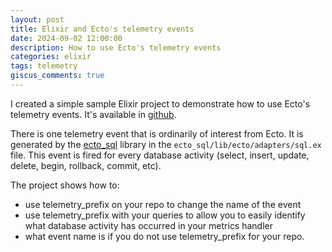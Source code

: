 ```yaml
---
layout: post
title: Elixir and Ecto's telemetry events
date: 2024-09-02 12:00:00
description: How to use Ecto's telemetry events
categories: elixir
tags: telemetry
giscus_comments: true
---
```


I created a simple sample Elixir project to demonstrate how to use Ecto's telemetry
events. It's available in [github](https://github.com/fmcgeough/demo_telemetry).

There is one telemetry event that is ordinarily of interest from Ecto. It is generated
by the [ecto_sql](https://hex.pm/packages/ecto_sql) library in the
`ecto_sql/lib/ecto/adapters/sql.ex` file. This event is fired for every database
activity (select, insert, update, delete, begin, rollback, commit, etc).

The project shows how to:

- use telemetry_prefix on your repo to change the name of the event
- use telemetry_prefix with your queries to allow you to easily identify what
  database activity has occurred in your metrics handler
- what event name is if you do not use telemetry_prefix for your repo.

